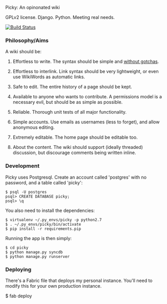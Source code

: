 Picky: An opinonated wiki

GPLv2 license. Django. Python. Meeting real needs.

[![Build Status](https://secure.travis-ci.org/Wilfred/Picky.png?branch=master)](http://travis-ci.org/Wilfred/Picky)

### Philosophy/Aims

A wiki should be:

1. Effortless to write. The syntax should be simple and
[without gotchas](http://www.wilfred.me.uk/blog/2012/07/30/why-markdown-is-not-my-favourite-language/).

2. Effortless to interlink. Link syntax should be very lightweight,
or even use WikiWords as automatic links.

3. Safe to edit. The entire history of a page should be kept.

4. Available to anyone who wants to contribute. A permissions model is
a necessary evil, but should be as simple as possible.

5. Reliable. Thorough unit tests of all major functionality.

6. Simple accounts. Use emails as usernames (less to forget), and
allow anonymous editing.

7. Extremely editable. The home page should be editable too.

8. About the content. The wiki should support (ideally threaded) discussion,
but discourage comments being written inline.

### Development

Picky uses Postgresql. Create an account called 'postgres' with no
password, and a table called 'picky':

    $ psql -U postgres
    psql> CREATE DATABASE picky;
    psql> \q

You also need to install the dependencies:

    $ virtualenv ~/.py_envs/picky -p python2.7
    $ . ~/.py_envs/picky/bin/activate
    $ pip install -r requirements.pip
    
Running the app is then simply:

    $ cd picky
    $ python manage.py syncdb
    $ python manage.py runserver

### Deploying

There's a Fabric file that deploys my personal instance. You'll need
to modify this for your own production instance.

   $ fab deploy
